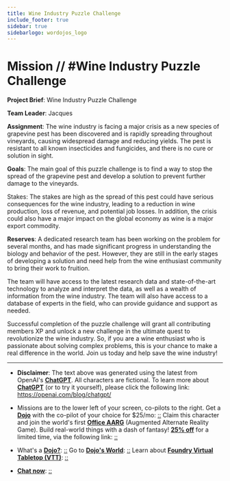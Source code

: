 ```yaml
---
title: Wine Industry Puzzle Challenge
include_footer: true
sidebar: true
sidebarlogo: wordojos_logo
---
```

# Mission // #Wine Industry Puzzle Challenge

**Project Brief**: Wine Industry Puzzle Challenge

**Team Leader**: Jacques

**Assignment**:
The wine industry is facing a major crisis as a new species of grapevine pest has been discovered and is rapidly spreading throughout vineyards, causing widespread damage and reducing yields. The pest is resistant to all known insecticides and fungicides, and there is no cure or solution in sight.

**Goals**:
The main goal of this puzzle challenge is to find a way to stop the spread of the grapevine pest and develop a solution to prevent further damage to the vineyards.

Stakes:
The stakes are high as the spread of this pest could have serious consequences for the wine industry, leading to a reduction in wine production, loss of revenue, and potential job losses. In addition, the crisis could also have a major impact on the global economy as wine is a major export commodity.

**Reserves**:
A dedicated research team has been working on the problem for several months, and has made significant progress in understanding the biology and behavior of the pest. However, they are still in the early stages of developing a solution and need help from the wine enthusiast community to bring their work to fruition.

The team will have access to the latest research data and state-of-the-art technology to analyze and interpret the data, as well as a wealth of information from the wine industry. The team will also have access to a database of experts in the field, who can provide guidance and support as needed.

Successful completion of the puzzle challenge will grant all contributing members XP and unlock a new challenge in the ultimate quest to revolutionize the wine industry. So, if you are a wine enthusiast who is passionate about solving complex problems, this is your chance to make a real difference in the world. Join us today and help save the wine industry!

---

* **Disclaimer**: The text above was generated using the latest from OpenAI's [**ChatGPT**](https://openai.com/blog/chatgpt/).  All characters are fictional.  To learn more about [**ChatGPT**](https://openai.com/blog/chatgpt/) (or to try it yourself), please click the following link: https://openai.com/blog/chatgpt/

* Missions are to the lower left of your screen, co-pilots to the right. Get a [**Dojo**](https://workmates.live/marketplace) with the co-pilot of your choice for $25/mo: [::](https://workmates.live/marketplace)  Claim this character and join the world's first [**Office AARG**](https://dojos.world) (Augmented Alternate Reality Game). Build real-world things with a dash of fantasy! [**25% off**](https://blog.workmates.live/deal-on-a-dojo) for a limited time, via the following link: [::](https://blog.workmates.live/deal-on-a-dojo) 

* What's a [**Dojo?**](https://workdojos.com): [::](https://workdojos.com)  Go to [**Dojo's World**](https://dojos.world): [::](https://dojos.world)  Learn about [**Foundry Virtual Tabletop (VTT)**](https://foundryvtt.com): [::](https://foundryvtt.com/)

* [**Chat now**](https://chat.workmates.live/channel/support): [::](https://chat.workmates.live/channel/support)